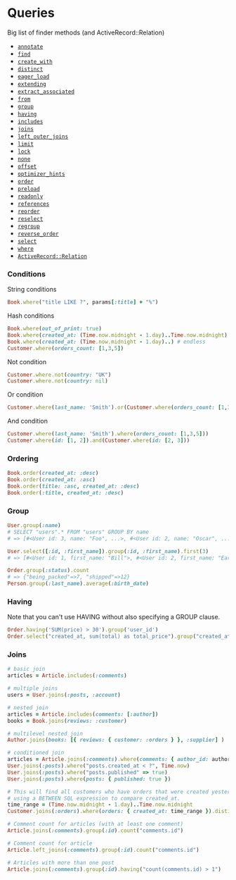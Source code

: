 # Queries

Big list of finder methods (and ActiveRecord::Relation)

- [`annotate`][]
- [`find`][]
- [`create_with`][]
- [`distinct`][]
- [`eager_load`][]
- [`extending`][]
- [`extract_associated`][]
- [`from`][]
- [`group`][]
- [`having`][]
- [`includes`][]
- [`joins`][]
- [`left_outer_joins`][]
- [`limit`][]
- [`lock`][]
- [`none`][]
- [`offset`][]
- [`optimizer_hints`][]
- [`order`][]
- [`preload`][]
- [`readonly`][]
- [`references`][]
- [`reorder`][]
- [`reselect`][]
- [`regroup`][]
- [`reverse_order`][]
- [`select`][]
- [`where`][]
- [`ActiveRecord::Relation`][]

[`ActiveRecord::Relation`]: https://api.rubyonrails.org/classes/ActiveRecord/Relation.html
[`annotate`]: https://api.rubyonrails.org/classes/ActiveRecord/QueryMethods.html#method-i-annotate
[`create_with`]: https://api.rubyonrails.org/classes/ActiveRecord/QueryMethods.html#method-i-create_with
[`distinct`]: https://api.rubyonrails.org/classes/ActiveRecord/QueryMethods.html#method-i-distinct
[`eager_load`]: https://api.rubyonrails.org/classes/ActiveRecord/QueryMethods.html#method-i-eager_load
[`extending`]: https://api.rubyonrails.org/classes/ActiveRecord/QueryMethods.html#method-i-extending
[`extract_associated`]: https://api.rubyonrails.org/classes/ActiveRecord/QueryMethods.html#method-i-extract_associated
[`find`]: https://api.rubyonrails.org/classes/ActiveRecord/FinderMethods.html#method-i-find
[`from`]: https://api.rubyonrails.org/classes/ActiveRecord/QueryMethods.html#method-i-from
[`group`]: https://api.rubyonrails.org/classes/ActiveRecord/QueryMethods.html#method-i-group
[`having`]: https://api.rubyonrails.org/classes/ActiveRecord/QueryMethods.html#method-i-having
[`includes`]: https://api.rubyonrails.org/classes/ActiveRecord/QueryMethods.html#method-i-includes
[`joins`]: https://api.rubyonrails.org/classes/ActiveRecord/QueryMethods.html#method-i-joins
[`left_outer_joins`]: https://api.rubyonrails.org/classes/ActiveRecord/QueryMethods.html#method-i-left_outer_joins
[`limit`]: https://api.rubyonrails.org/classes/ActiveRecord/QueryMethods.html#method-i-limit
[`lock`]: https://api.rubyonrails.org/classes/ActiveRecord/QueryMethods.html#method-i-lock
[`none`]: https://api.rubyonrails.org/classes/ActiveRecord/QueryMethods.html#method-i-none
[`offset`]: https://api.rubyonrails.org/classes/ActiveRecord/QueryMethods.html#method-i-offset
[`optimizer_hints`]: https://api.rubyonrails.org/classes/ActiveRecord/QueryMethods.html#method-i-optimizer_hints
[`order`]: https://api.rubyonrails.org/classes/ActiveRecord/QueryMethods.html#method-i-order
[`preload`]: https://api.rubyonrails.org/classes/ActiveRecord/QueryMethods.html#method-i-preload
[`readonly`]: https://api.rubyonrails.org/classes/ActiveRecord/QueryMethods.html#method-i-readonly
[`references`]: https://api.rubyonrails.org/classes/ActiveRecord/QueryMethods.html#method-i-references
[`reorder`]: https://api.rubyonrails.org/classes/ActiveRecord/QueryMethods.html#method-i-reorder
[`reselect`]: https://api.rubyonrails.org/classes/ActiveRecord/QueryMethods.html#method-i-reselect
[`regroup`]: https://api.rubyonrails.org/classes/ActiveRecord/QueryMethods.html#method-i-regroup
[`reverse_order`]: https://api.rubyonrails.org/classes/ActiveRecord/QueryMethods.html#method-i-reverse_order
[`select`]: https://api.rubyonrails.org/classes/ActiveRecord/QueryMethods.html#method-i-select
[`where`]: https://api.rubyonrails.org/classes/ActiveRecord/QueryMethods.html#method-i-where

### Conditions

String conditions

```ruby
Book.where("title LIKE ?", params[:title] + "%")
```

Hash conditions

```ruby
Book.where(out_of_print: true)
Book.where(created_at: (Time.now.midnight - 1.day)..Time.now.midnight)
Book.where(created_at: (Time.now.midnight - 1.day)..) # endless
Customer.where(orders_count: [1,3,5])
```

Not condition

```ruby
Customer.where.not(country: "UK")
Customer.where.not(country: nil)
```

Or condition

```ruby
Customer.where(last_name: 'Smith').or(Customer.where(orders_count: [1,3,5]))
```

And condition

```ruby
Customer.where(last_name: 'Smith').where(orders_count: [1,3,5]))
Customer.where(id: [1, 2]).and(Customer.where(id: [2, 3]))
```

### Ordering

```ruby
Book.order(created_at: :desc)
Book.order(created_at: :asc)
Book.order(title: :asc, created_at: :desc)
Book.order(:title, created_at: :desc)
```

### Group

```ruby
User.group(:name)
# SELECT "users".* FROM "users" GROUP BY name
# => [#<User id: 3, name: "Foo", ...>, #<User id: 2, name: "Oscar", ...>]

User.select([:id, :first_name]).group(:id, :first_name).first(3)
# => [#<User id: 1, first_name: "Bill">, #<User id: 2, first_name: "Earl">, #<User id: 3, first_name: "Beto">]

Order.group(:status).count
# => {"being_packed"=>7, "shipped"=>12}
Person.group(:last_name).average(:birth_date)
```

### Having

Note that you can't use HAVING without also specifying a GROUP clause.

```ruby
Order.having('SUM(price) > 30').group('user_id')
Order.select("created_at, sum(total) as total_price").group("created_at").having("sum(total) > ?", 200)
```

### Joins

```ruby
# basic join
articles = Article.includes(:comments)

# multiple joins
users = User.joins(:posts, :account)

# nested join
articles = Article.includes(comments: [:author])
books = Book.joins(reviews: :customer)

# multilevel nested join
Author.joins(books: [{ reviews: { customer: :orders } }, :supplier] )

# conditioned join
articles = Article.joins(:comments).where(comments: { author_id: author_id }).distinct
User.joins(:posts).where("posts.created_at < ?", Time.now)
User.joins(:posts).where("posts.published" => true)
User.joins(:posts).where(posts: { published: true })

# This will find all customers who have orders that were created yesterday,
# using a BETWEEN SQL expression to compare created_at.
time_range = (Time.now.midnight - 1.day)..Time.now.midnight
Customer.joins(:orders).where(orders: { created_at: time_range }).distinct

# Comment count for articles (with at least one comment)
Article.joins(:comments).group(:id).count("comments.id")

# Comment count for article
Article.left_joins(:comments).group(:id).count("comments.id")

# Articles with more than one post
Article.joins(:comments).group(:id).having("count(comments.id) > 1")
```
